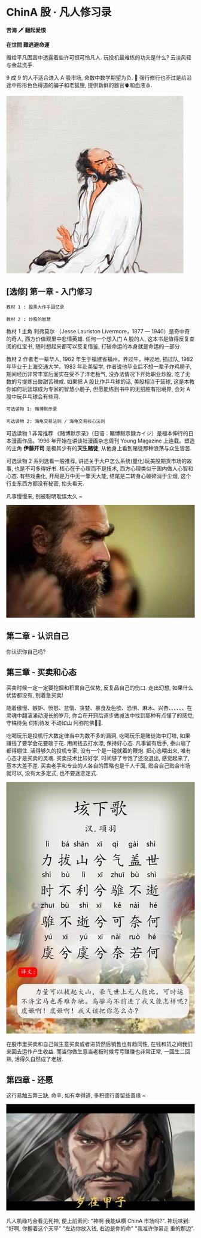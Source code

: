 # ChinA 股 · 凡人修习录

**苦海 🗡 翻起愛恨**

**在世間  難逃避命運**

赠给平凡困苦中透露着些许可恨可怜凡人. 玩投机最难练的功夫是什么? 云淡风轻与金盆洗手. 

9 成 9 的人不适合进入 A 股市场, 命数中数学期望为负. 🪷 强行修行也不过是给沿途中形形色色得道的骗子和老狐狸, 提供新鲜的器官🫀和血液🩸.

![阿弥陀佛](resource/OIP-C-达摩.jpg)

## [选修] 第一章 - 入门修习

```
教材 1 : 股票大作手回忆录

教材 2 : 炒股的智慧
```

教材 1 主角 利弗莫尔 （Jesse Lauriston Livermore，1877 — 1940）是奇中奇的奇人, 西方价值观里中悲情英雄. 任何一个想入门 A 股的人, 这本书是值得反复查阅的红宝书, 随时想起来都可以反复借鉴, 打破命运的本身就是命运的一部分. 

教材 2 作者老一辈华人, 1962 年生于福建省福州，养过牛，种过地, 插过队, 1982 年毕业于上海交通大学，1983 年赴美留学, 作者说他毕业后不想一辈子炸鸡膀子, 期间经历非常丰富后面实在受不了洋老板气, 没办法情况下开始职业炒股, 吃了无数的亏提炼出酸甜苦辣咸. 如果把 A 股比作乒乓球的话, 美股相当于篮球, 这是本教你如何玩篮球成为专家的智慧小册子, 但愿能练到书中的无招胜有招境界, 会对 A 股中玩乒乓球会有些用. 

```
可选读物 1: 赌博默示录

可选读物 2: 海龟交易法则 / 海龟交易核心法则
```

可选读物 1 非常推荐 《赌博默示录》（日语：賭博黙示録カイジ）是福本伸行的日本漫画作品。1996 年开始在讲谈社漫画杂志周刊 Young Magazine 上连载。塑造的主角 **伊藤开司** 是极其少有的**天生赌徒**, 从他身上看到赌徒那种浪荡与众生皆苦. 

可选读物 2 系列选看一般推荐, 讲述关于大户怎么系统(量化)玩美股期货市场的故事, 也是不可多得好书. 核心在于心理而不是技术, 西方心理类似于国内做人心智和心态. 有些戏曲化, 开局是万中无一擎天大能, 结尾是二转身心破碎消于尘烟, 这个行业东西方都没有秘密, 抬头看天.   

凡事慢慢来, 别被聪明耽误太久 ~

![上帝审视人间 - 格里戈里·雅柯夫列维奇·佩雷尔曼（Григорий Яковлевич Перельман 1966 年 6 月 13 日 — ）](resource/0.jpeg)

## 第二章 - 认识自己

你认识你自己吗?

## 第三章 - 买卖和心态

买卖时候一定一定要挖掘和积累自己优势, 反复品自己的伤口. 走出幻想, 如果什么优势都没有, 别着急买卖!

随着傲慢、嫉妒、愤怒、怠惰、贪婪、暴食及色欲、恐惧、麻木、兴奋、、、、、、在灵魂中翻滚涌动漫长的岁月, 你会在开窍后逐步做减法中找到那种有点懂了的感觉, 守株待兔 伺机待发 不动如山 阿弥陀佛🙏🏻. 

吃喝玩乐是投机行大数定律当中为数不多的漏洞, 吃喝玩乐是赌徒海中灯塔, 如果赚钱了要学会花要敢于花. 用闲钱去打水漂, 保持好心态. 凡事留有后手, 泰山崩了都得绷住. 活得够久的投机专家, 没有一个是一碰就着的鞭炮. 把心态喂出来, 唯有心态才是买卖的灵魂. 买卖技术比较好学, 时间够了亏饱了还没退出, 感觉起来了, 基本大差不差. 买卖老手和专业的人各自的策略也是千人千面, 贴合自己贴合市场就可以, 没有太多定式, 也不要迷恋定式.

![霸王别姬](resource/垓下歌.webp)

在股市里买卖和自己做生意买卖或者进货然后销售也有趋同性, 在钱和货之间我们来回去运作产生收益. 而当你做生意当老板时候亏亏赚赚也非常正常, 一回生二回熟, 活得久自然成了老板.

## 第四章 - 还愿

这行易触五弊三缺, 命辛, 如有幸得道, 多积德行善留些善缘 ~

![太平道](resource/eye.jpg)

凡人机缘巧合看见死神, 便上前索问: "神啊 我能纵横 ChinA 市场吗?". 神玩味到: "好啊, 你握着这个天平" "左边你放入钱, 右边是你的命" "我准许你带走 重的那边".

